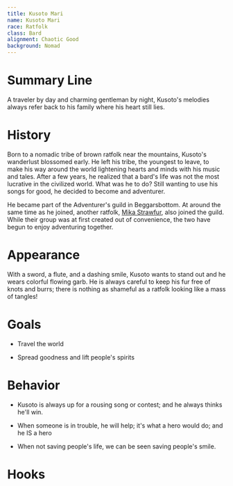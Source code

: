 ```yaml
---
title: Kusoto Mari
name: Kusoto Mari
race: Ratfolk
class: Bard
alignment: Chaotic Good
background: Nomad
---
```



# Summary Line

A traveler by day and charming gentleman by night, Kusoto's melodies always refer back to his family where his heart still lies.

# History

Born to a nomadic tribe of brown ratfolk near the mountains, Kusoto's wanderlust blossomed early. He left his tribe, the youngest to leave, to make his way around the world lightening hearts and minds with his music and tales. After a few years, he realized that a bard's life was not the most lucrative in the civilized world. What was he to do? Still wanting to use his songs for good, he decided to become and adventurer.

He became part of the Adventurer's guild in Beggarsbottom. At around the same time as he joined, another ratfolk, [Mika Strawfur](mika-strawfur.md), also joined the guild. While their group was at first created out of convenience, the two have begun to enjoy adventuring together.

# Appearance

With a sword, a flute, and a dashing smile, Kusoto wants to stand out and he wears colorful flowing garb. He is always careful to keep his fur free of knots and burrs; there is nothing as shameful as a ratfolk looking like a mass of tangles!

# Goals

- Travel the world

- Spread goodness and lift people's spirits

# Behavior

- Kusoto is always up for a rousing song or contest; and he always thinks he'll win. 

- When someone is in trouble, he will help; it's what a hero would do; and he IS a hero

- When not saving people's life, we can be seen saving people's smile.

# Hooks


<!--  LocalWords:  Kusoto Ratfolk Kusoto's Mika Strawfur ratfolk Beggarsbottom
 -->
